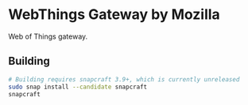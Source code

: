 # WebThings Gateway by Mozilla

Web of Things gateway.

## Building

```sh
# Building requires snapcraft 3.9+, which is currently unreleased
sudo snap install --candidate snapcraft
snapcraft
```
